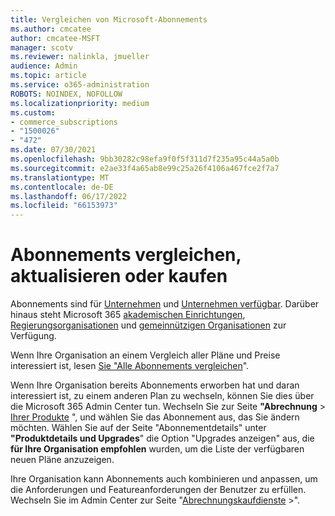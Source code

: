 ```yaml
---
title: Vergleichen von Microsoft-Abonnements
ms.author: cmcatee
author: cmcatee-MSFT
manager: scotv
ms.reviewer: nalinkla, jmueller
audience: Admin
ms.topic: article
ms.service: o365-administration
ROBOTS: NOINDEX, NOFOLLOW
ms.localizationpriority: medium
ms.custom:
- commerce_subscriptions
- "1500026"
- "472"
ms.date: 07/30/2021
ms.openlocfilehash: 9bb30282c98efa9f0f5f311d7f235a95c44a5a0b
ms.sourcegitcommit: e2ae33f4a65ab8e99c25a26f4106a467fce2f7a7
ms.translationtype: MT
ms.contentlocale: de-DE
ms.lasthandoff: 06/17/2022
ms.locfileid: "66153973"
---
```

# <a name="compare-upgrade-or-purchase-subscriptions"></a>Abonnements vergleichen, aktualisieren oder kaufen
  
Abonnements sind für [Unternehmen](https://www.microsoft.com/microsoft-365/business/compare-all-microsoft-365-business-products?tab=2&rtc=1) und [Unternehmen verfügbar](https://www.microsoft.com/microsoft-365/enterprise/compare-office-365-plans?rtc=1). Darüber hinaus steht Microsoft 365 [akademischen Einrichtungen](https://www.microsoft.com/microsoft-365/academic/compare-office-365-education-plans?rtc=1&activetab=tab%3aprimaryr1), [Regierungsorganisationen](https://www.microsoft.com/microsoft-365/government/compare-office-365-government-plans?rtc=1) und [gemeinnützigen Organisationen](https://www.microsoft.com/microsoft-365/nonprofit/office-365-nonprofit-plans-and-pricing?&rtc=1&activetab=tab%3aprimaryr1) zur Verfügung.
  
Wenn Ihre Organisation an einem Vergleich aller Pläne und Preise interessiert ist, lesen [Sie "Alle Abonnements vergleichen](https://www.microsoft.com/microsoft-365/enterprise/compare-office-365-plans?rtc=1)".
  
Wenn Ihre Organisation bereits Abonnements erworben hat und daran interessiert ist, zu einem anderen Plan zu wechseln, können Sie dies über die Microsoft 365 Admin Center tun. Wechseln Sie zur Seite **"Abrechnung** \> [Ihrer Produkte](https://admin.microsoft.com/AdminPortal/Home?ref=subscriptions) ", und wählen Sie das Abonnement aus, das Sie ändern möchten. Wählen Sie auf der Seite "Abonnementdetails" unter **"Produktdetails und Upgrades**" die Option "Upgrades anzeigen" aus, die **für Ihre Organisation empfohlen** wurden, um die Liste der verfügbaren neuen Pläne anzuzeigen.
  
Ihre Organisation kann Abonnements auch kombinieren und anpassen, um die Anforderungen und Featureanforderungen der Benutzer zu erfüllen. Wechseln Sie im Admin Center zur Seite "[Abrechnungskaufdienste](https://go.microsoft.com/fwlink/p/?linkid=868433)  \>".
